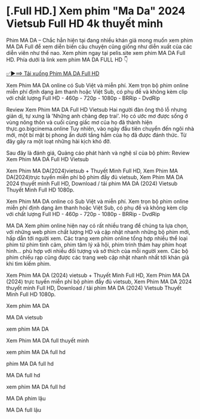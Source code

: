 # [.Full HD.] Xem phim "Ma Da" 2024 Vietsub Full HD 4k thuyết minh

Phim MA DA – Chắc hẳn hiện tại đang nhiều khán giả mong muốn xem phim MA DA  Full để xem diễn biến câu chuyện cũng giống như diễn xuất của các diễn viên như thế nao. Xem phim ngay tại pelis.site xem phim MA DA  Full HD. Phía dưới là link xem phim MA DA  FULL HD 👇


<a href="http://go.bigcinema.online/vi/movie/1309123">✅►⟹ Tải xuống Phim MA DA Full HD</a>


Xem Phim MA DA online có Sub Việt và miễn phí. Xem trọn bộ phim online miễn phí định dạng âm thanh hoặc Việt Sub, có phụ đề và không kèm clip với chất lượng Full HD - 460p - 720p - 1080p - BRRip - DvdRip

Review Xem Phim MA DA  Full HD Vietsub
Hai người đàn ông thô lỗ nhưng giản dị, tự xưng là 'Những anh chàng đẹp trai'. Họ có ước mơ được sống ở vùng nông thôn và cuối cùng giấc mơ của họ đã thành hiện thực.go.bigcinema.online Tuy nhiên, vào ngày đầu tiên chuyển đến ngôi nhà mới, một bí mật bị phong ấn dưới tầng hầm của họ đã được đánh thức. Từ đây gây ra một loạt những hài kịch khó đỡ.

Sau đây là đánh giá, Quảng cáo phát hành và nghệ sĩ của bộ phim:
Review Xem Phim MA DA  Full HD Vietsub

Xem Phim MA DA(2024)vietsub + Thuyết Minh Full HD, Xem Phim MA DA(2024)trực tuyến miễn phí bộ phim đầy đủ vietsub, Xem Phim MA DA  2024 thuyết minh Full HD, Download / tải phim MA DA  (2024) Vietsub Thuyết Minh Full HD 1080p.

Xem Phim MA DA online có Sub Việt và miễn phí. Xem trọn bộ phim online miễn phí định dạng âm thanh hoặc Việt Sub, có phụ đề và không kèm clip với chất lượng Full HD - 460p - 720p - 1080p - BRRip - DvdRip


MA DA Xem phim online hiện nay có rất nhiều trang để chúng ta lựa chọn, với những web phim chất lượng HD và cập nhật nhanh những bộ phim mới, hấp dẫn tới người xem. Các trang xem phim online tổng hợp nhiều thể loại phim từ phim tình cảm, phim tâm lý xã hội, phim trinh thám hay phim hoạt hình… phù hợp với nhiều đối tượng và sở thích của mỗi người xem. Các bộ phim chiếu rạp cũng được các trang web cập nhật nhanh nhất tới khán giả khi tìm kiếm phim.

Xem Phim MA DA  (2024) vietsub + Thuyết Minh Full HD, Xem Phim MA DA  (2024) trực tuyến miễn phí bộ phim đầy đủ vietsub, Xem Phim MA DA  2024 thuyết minh Full HD, Download / tải phim MA DA  (2024) Vietsub Thuyết Minh Full HD 1080p.

Xem phim MA DA 

MA DA  vietsub

xem phim MA DA 

Xem Phim MA DA full thuyết minh

xem phim MA DA  full hd

phim MA DA  full hd

MA DA  full hd

xem phim MA DA  full hd

MA DA  phim lậu

MA DA  full lậu
